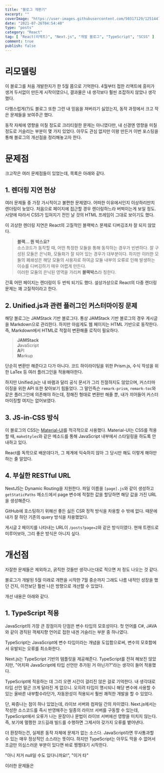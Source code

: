 ```yaml
---
title: "블로그 개편기"
excerpt: ""
coverImage: "https://user-images.githubusercontent.com/50317129/125144706-add9c080-e159-11eb-9522-063c655ddf36.png"
date: "2021-07-26T04:54:40"
type: "posts"
category: "React"
tag: [ "React(리액트)", "Next.js", "개발 블로그", "TypeScript", "SCSS" ]
comment: true
publish: false
---
```


# 리모델링

이 블로그를 처음 개발한지가 한 5월 쯤으로 기억한다. 4월부터 접한 리액트에 흥미가 생겨 두서없이 만든게 시작이였으니, 결과물은 내 생각보다 훨씬 조잡하지 않았나 생각했다.

다행스럽게(?)도 블로그 또한 그런 내 믿음을 져버리기 싫었는지, 동작 과정에서 크고 작은 문제들을 보여주곤 했다.

동작 자체에 영향을 미칠 정도로 크리티컬한 문제는 아니였다만, 내 신경엔 영향을 미칠 정도로 거슬리는 부분이 몇 가지 있었다. 아무도 관심 없지만 이왕 만든거 이번 포스팅을 통해 블로그의 개선점을 정리해놓고자 한다.

# 문제점

크고작은 여러 문제점들이 있었는데, 목록은 아래와 같다.

## 1. 렌더링 지연 현상

여러 문제들 중 가장 가시적이고 불편한 문제였다. 어떠한 이유에서인지 이상하리만치 렌더링이 늦었다. 처음으로 페이지에 접근할 경우 렌더링하느라 버벅이는게 보일 정도. 사양에 따라서 CSS가 입혀지기 전인 날 것의 HTML 프레임이 그대로 보이기도 했다.

이 괴상한 렌더링 지연은 React의 고질적인 블랙박스 문제로 디버깅조차 잘 되지 않았다.

> **블랙... 뭔 박스요?**  
> 소스코드가 동작할 때, 어떤 특정한 모듈을 통해 동작하는 경우가 빈번하다. 잘 구성된 모듈은 은닉화, 모듈화가 잘 되어 있는 경우가 대부분이다. 하지만 이러한 모듈의 폐쇄성은 해당 모듈의 사용자로 하여금 모듈 내부의 오류로 인해 발생하는 이슈를 디버깅하기 매우 어렵게 만든다.  
> 이러한 모듈의 은닉된 영역을 가리켜 **블랙박스**라 칭한다.

간혹 어떤 페이지는 렌더링이 두 번씩 되기도 했다. 설상가상으로 React의 다중 렌더링 문제는 꽤 고질적이라고 한다.

## 2. Unified.js과 관련 플러그인 커스터마이징 문제

해당 블로그는 JAMStack 기반 블로그다. 통상 JAMStack 기반 블로그의 경우 게시글을 Markdown으로 관리한다. 하지만 아쉽게도 웹 페이지는 HTML 기반으로 동작한다. 즉, Markdown에서 HTML로 적절히 변환해줄 로직이 필요하다.

> **JAMStack**  
> **J**avaScript  
> **A**PI  
> **M**arkup

단순히 변환만 해준다고 다가 아니다. 코드 하이라이팅을 위한 Prism.js, 수식 작성을 위한 LaTex 등 여러 플러그인을 적용해야한다.

하지만 Unified.js는 내 바램과 달리 공식 문서가 그리 친절하지도 않았으며, 커스터마이징을 위한 API 또한 찾아보기 힘들었다. 그 말인즉슨 `remark-prism`, `remark-toc`와 같은 플러그인에 의존해야 하는데, 정해진 형태로 변환만 해줄 뿐, 내가 끼어들어 커스터마이징할 여지는 없어보였다.

## 3. JS-in-CSS 방식

이 블로그의 CSS는 [Material-UI](https://material-ui.com/)를 적극적으로 사용했다. Material-UI는 CSS를 적용할 때, `makeStyles`와 같은 메소드를 통해 JavaScript 내부에서 스타일링을 하도록 안내하고 있다.

React를 독학으로 배운데다가, 그 체계에 익숙하지 않아 그 당시만 해도 이렇게 해야만하는 줄 알았다.

## 4. 부실한 RESTful URL

NextJS는 Dynamic Routing을 지원한다. 파일 이름을 `[page].js`와 같이 생성하고 `getStaticPaths` 메소드에서 page 변수에 적절한 값을 할당하면 해당 값을 가진 URL을 생성해준다.

GitHub에 호스팅하기 위해선 좋든 싫든 CSR 정적 방식을 차용할 수 밖에 없다. 때문에 내가 잘 하던 기존의 query 방식을 차용했었다.

게시글 2 페이지를 나타내는 URL이 `/posts?page=2`와 같은 방식이였다. 현재 트렌드로 미루어보아, 그리 좋은 방식은 아니지 싶다.

# 개선점

자잘한 문제들은 제외하고, 굵직한 것들만 생각나는대로 적으면 저 정도 나오는 것 같다.

블로그가 개발된 5월 이래로 개편을 시작한 7월 중순까지 그래도 나름 내적인 성장을 했던 건지, 이전보단 훨씬 나은 방향으로 개선할 수 있었다.

개선 내용은 아래와 같다.

## 1. TypeScript 적용

JavaScript의 가장 큰 장점이자 단점은 변수 타입의 모호성이다. 첫 언어를 C#, JAVA와 같이 경직된 객체지향 언어로 접한 내겐 거슬리는 부분 중 하나였다.

<span class="blue-400">TypeScript</span>는 JavaScript에 변수 타입이라는 개념을 도입함으로써, 변수의 모호함에서 유발되는 오류를 최소화한다.

Next.js는 TypeScript 기반의 템플릿을 제공해준다. TypeScript를 전혀 해보진 않았지만, "어치파 JavaScript에 타입 선언만 추가된 거 아닌가?"라는 생각이 들어 적용했다.

TypeScript에 적응하는 데 그리 오랜 시간이 걸리진 않은 걸로 기억한다. 내 생각대로 타입 선언 말곤 크게 달라진 게 없으니. 오히려 타입이 명시되니 해당 변수에 사용할 수 있는 올바른 내부함수라던가, 자동완성이 적용되서 훨씬 쾌적한 개발을 할 수 있었다.

단, 짜증나는 점이 하나 있었는데, 라이브 서버와 컴파일 간의 차이였다. Next.js에서는 작성한 소스코드를 즉시 반영해주는 일종의 라이브 서버를 구동할 수 있는데, <span class="red-400">TypeScript에서 오류가 나는 문장이나 문법이 라이브 서버에선 영향을 미치지 않는다.</span> 즉, 보기에 멀쩡한 코드길래 빌드를 수행하면 그제서야 갖가지 오류를 뱉어낸다.

더 환장하는건, 실제론 동작 자체에 문제가 없는 소스다. JavaScript라면 무사통과할 수 있는 매우 정상적인 소스라는 뜻이다. 하지만 TypeScript는 아무도 막을 수 없어서 조금만 의심스러운 부분이 있다면 바로 찡찡대기 시작한다.

"아니 저거 null일 수도 있다니까요!", "이거 타"

이러한 문제들은 